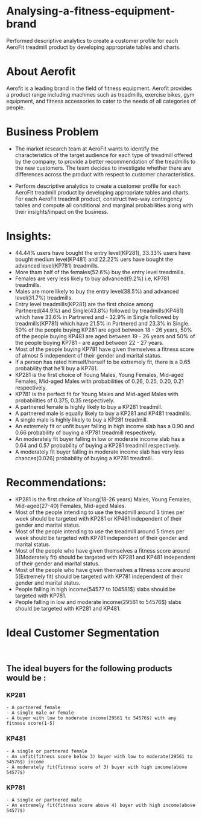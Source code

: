 # Analysing-a-fitness-equipment-brand
Performed descriptive analytics to create a customer profile for each AeroFit treadmill product by developing appropriate tables and charts.

# About Aerofit
Aerofit is a leading brand in the field of fitness equipment. Aerofit provides a product range including machines such as treadmills, exercise bikes, gym equipment, and fitness accessories to cater to the needs of all categories of people.

# Business Problem
- The market research team at AeroFit wants to identify the characteristics of the target audience for each type of treadmill offered by the company, to provide a better recommendation of the treadmills to the new customers. The team decides to investigate whether there are differences across the product with respect to customer characteristics.

- Perform descriptive analytics to create a customer profile for each AeroFit treadmill product by developing appropriate tables and charts.
For each AeroFit treadmill product, construct two-way contingency tables and compute all conditional and marginal probabilities along with their insights/impact on the business.

# Insights:
- 44.44% users have bought the entry level(KP281), 33.33% users have bought medium level(KP481) and 22.22% uers have bought the advanced level(KP781) treadmills.
- More tham half of the females(52.6%) buy the entry level treadmills.
- Females are very less likely to buy advanced(9.2%) i.e, KP781 treadmills.
- Males are more likely to buy the entry level(38.5%) and advanced level(31.7%) treadmills.
- Entry level treadmills(KP281) are the first choice among Partnered(44.9%) and Single(43.8%) followed by treadmills(KP481) which have 33.6% in Partnered and - 32.9% in Single followed by treadmills(KP781) which have 21.5% in Partnered and 23.3% in Single.
50% of the people buying KP281 are aged between 18 - 26 years, 50% of the people buying KP481 are aged between 19 - 26 years and 50% of the people buying KP781 - are aged between 22 - 27 years.
- Most of the people buying KP781 have given themselves a fitness score of almost 5 independent of their gender and marital status.
- If a person has rated himself/herself to be extremely fit, there is a 0.65 probability that he'll buy a KP781.
- KP281 is the first choice of Young Males, Young Females, Mid-aged Females, Mid-aged Males with probabilities of 0.26, 0.25, 0.20, 0.21 respectively.
- KP781 is the perfect fit for Young Males and Mid-aged Males with probabilities of 0.375, 0.35 respectively.
- A partnered female is highly likely to buy a KP281 treadmill.
- A partnered male is equally likely to buy a KP281 and KP481 treadmills.
- A single male is highly likely to buy a KP281 treadmill.
- An extremely fit or unfit buyer falling in high income slab has a 0.90 and 0.66 probability of buying a KP781 treadmill respectively.
- An moderately fit buyer falling in low or moderate income slab has a 0.64 and 0.57 probability of buying a KP281 treadmill respectively.
- A moderately fit buyer falling in moderate income slab has very less chances(0.026) probability of buying a KP781 treadmill.

# Recommendations:
- KP281 is the first choice of Young(18-26 years) Males, Young Females, Mid-aged(27-40) Females, Mid-aged Males.
- Most of the people intending to use the treadmill around 3 times per week should be targeted with KP281 or KP481 independent of their gender and marital status.
- Most of the people intending to use the treadmill around 5 times per week should be targeted with KP781 independent of their gender and marital status.
- Most of the people who have given themselves a fitness score around 3(Moderately fit) should be targeted with KP281 and KP481 independent of their gender and marital status.
- Most of the people who have given themselves a fitness score around 5(Extremely fit) should be targeted with KP781 independent of their gender and marital status.
- People falling in high income(54577 to 104581$) slabs should be targeted with KP781.
- People falling in low and moderate income(29561 to 54576$) slabs should be targeted with KP281 and KP481.

# Ideal Customer Segmentation
​
## The ideal buyers for the following products would be :
### KP281
    - A partnered female
    - A single male or female
    - A buyer with low to moderate income(29561 to 54576$) with any fitness score(1-5)
### KP481
    - A single or partnered female
    - An unfit(fitness score below 3) buyer with low to moderate(29561 to 54576$) income
    - A moderately fit(fitness score of 3) buyer with high income(above 54577$)
### KP781
    - A single or partnered male
    - An extremely fit(fitness score above 4) buyer with high income(above 54577$)
